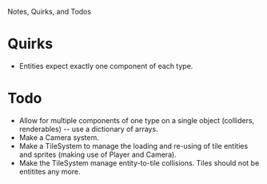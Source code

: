Notes, Quirks, and Todos

# Quirks

* Entities expect exactly one component of each type.

# Todo

* Allow for multiple components of one type on a single object (colliders, renderables) -- use a dictionary of arrays.
* Make a Camera system.
* Make a TileSystem to manage the loading and re-using of tile entities and sprites (making use of Player and Camera).
* Make the TileSystem manage entity-to-tile collisions. Tiles should not be entitites any more.